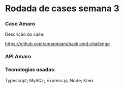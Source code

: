 # Rodada de cases semana 3

### Case Amaro

 Descrição do case:

https://github.com/amaroteam/back-end-challenge

### API Amaro

### Tecnologias usadas:

Typescript;
MySQL;
Express.js;
Node;
Knex



